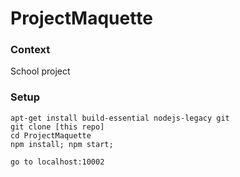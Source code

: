 # ProjectMaquette

### Context

School project


### Setup

```
apt-get install build-essential nodejs-legacy git
git clone [this repo]
cd ProjectMaquette
npm install; npm start;

go to localhost:10002

```